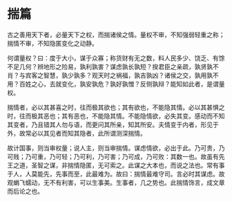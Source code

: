 # 揣篇

古之善用天下者，必量天下之权，而揣诸侯之情。量权不审，不知强弱轻重之称；揣情不审，不知隐匿变化之动静。  

何谓量权？曰：度于大小，谋于众寡；称货财有无之数，料人民多少、饶乏、有馀不足几何？辨地形之险易，孰利孰害？谋虑孰长孰短？揆君臣之亲疏，孰贤孰不肖？与宾客之智慧，孰少孰多？观天时之祸福，孰吉孰凶？诸侯之交，孰用孰不用？百姓之心，去就变化，孰安孰危？孰好孰憎？反侧孰辩？能知如此者，是谓量权。  

揣情者，必以其甚喜之时，往而极其欲也；其有欲也，不能隐其情。必以其甚惧之时，往而极其恶也；其有恶也，不能隐其情。不能隐情欲，必失其变。感动而不知其变者，乃且错其人勿与语，而更问其所亲，知其所安。夫情变于内者，形见于外，故常必以其见者而知其隐者，此所谓测深揣情。  

故计国事，则当审权量；说人主，则当审揣情。谋虑情欲，必出于此。乃可贵，乃可贱；乃可重，乃可轻；乃可利，乃可害；乃可成，乃可败：其数一也。故虽有先王之道，圣智之谋，非揣情隐匿，无可索之。此谋之大本也，而说之法也。常有事于人，人莫能先，先事而至，此最难为。故曰：揣情最难守司。言必时其谋虑。故观蜎飞蠕动，无不有利害，可以生事美。生事者，几之势也。此揣情饰言，成文章而后论之也。  